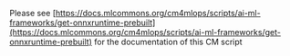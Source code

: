 Please see [https://docs.mlcommons.org/cm4mlops/scripts/ai-ml-frameworks/get-onnxruntime-prebuilt](https://docs.mlcommons.org/cm4mlops/scripts/ai-ml-frameworks/get-onnxruntime-prebuilt) for the documentation of this CM script
